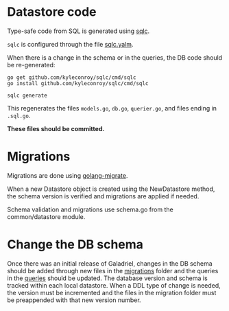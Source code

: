 # Datastore code 

Type-safe code from SQL is generated using [sqlc](https://github.com/kyleconroy/sqlc).

`sqlc` is configured through the file [sqlc.yalm](sqlc.yaml).

When there is a change in the schema or in the queries, the DB code should be re-generated:

```
go get github.com/kyleconroy/sqlc/cmd/sqlc
go install github.com/kyleconroy/sqlc/cmd/sqlc
```

```
sqlc generate
```

This regenerates the files `models.go`, `db.go`, `querier.go`, and files ending in `.sql.go`.

**These files should be committed.**

# Migrations

Migrations are done using [golang-migrate](https://github.com/golang-migrate/migrate).

When a new Datastore object is created using the NewDatastore method, the schema version is verified and 
migrations are applied if needed. 

Schema validation and migrations use schema.go from the common/datastore module. 

# Change the DB schema

Once there was an initial release of Galadriel, changes in the DB schema should be added through new files
in the [migrations](migrations) folder and the queries in the [queries](queries) should be updated. The database version and schema is tracked within each local datastore. When a DDL type of change is needed, the version must be incremented and the files in the migration folder must be preappended with that new version number.
